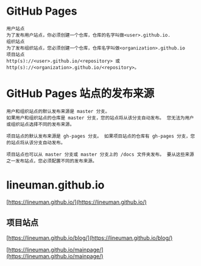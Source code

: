 

# GitHub Pages
```
用户站点
为了发布用户站点，你必须创建一个仓库，仓库的名字叫做<user>.github.io.
组织站点
为了发布组织站点，您必须创建一个仓库，仓库名字叫做<organization>.github.io
项目站点
http(s)://<user>.github.io/<repository> 或 http(s)://<organization>.github.io/<repository>。
```

# GitHub Pages 站点的发布来源
```
用户和组织站点的默认发布来源是 master 分支。 
如果用户和组织站点的仓库是 master 分支，您的站点将从该分支自动发布。 您无法为用户或组织站点选择不同的发布来源。

项目站点的默认发布来源是 gh-pages 分支。 如果项目站点的仓库有 gh-pages 分支，您的站点将从该分支自动发布。

项目站点也可以从 master 分支或 master 分支上的 /docs 文件夹发布。 要从这些来源之一发布站点，您必须配置不同的发布来源。
```

# lineuman.github.io
[https://lineuman.github.io/](https://lineuman.github.io/)


## 项目站点
[https://lineuman.github.io/blog/](https://lineuman.github.io/blog/)

[https://lineuman.github.io/mainpage/](https://lineuman.github.io/mainpage/)



